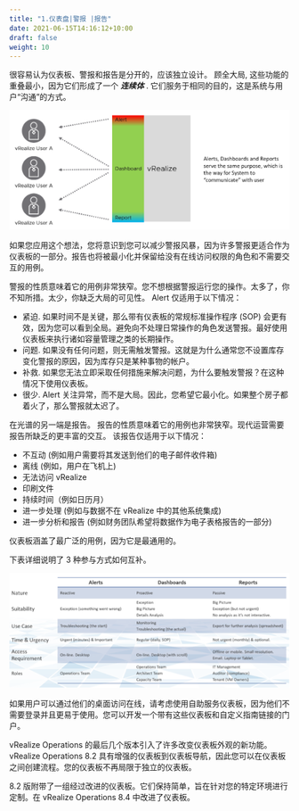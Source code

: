 ```yaml
---
title: "1.仪表盘|警报 |报告"
date: 2021-06-15T14:16:12+10:00
draft: false
weight: 10
---
```


很容易认为仪表板、警报和报告是分开的，应该独立设计。 顾全大局, 这些功能的重叠最小，因为它们形成了一个 ***连续体*** . 它们服务于相同的目的，这是系统与用户“沟通”的方式。

![仪表板、警报、报告映射到角色](3.1.1-fig-1.png)

如果您应用这个想法，您将意识到您可以减少警报风暴，因为许多警报更适合作为仪表板的一部分。报告也将被最小化并保留给没有在线访问权限的角色和不需要交互的用例。

警报的性质意味着它的用例非常狭窄。您不想根据警报运行您的操作。太多了，你不知所措。太少，你缺乏大局的可见性。 Alert 仅适用于以下情况：

- 紧迫. 如果时间不是关键，那么带有仪表板的常规标准操作程序 (SOP) 会更有效，因为您可以看到全局。避免向不处理日常操作的角色发送警报。最好使用仪表板来执行诸如容量管理之类的长期操作。
- 问题. 如果没有任何问题，则无需触发警报。这就是为什么通常您不设置库存变化警报的原因，因为库存只是某种事物的帐户。
- 补救. 如果您无法立即采取任何措施来解决问题，为什么要触发警报？在这种情况下使用仪表板。
- 很少. Alert 关注异常，而不是大局。因此，您希望它最小化。如果整个房子都着火了，那么警报就太迟了。

在光谱的另一端是报告。 报告的性质意味着它的用例也非常狭窄。现代运营需要报告所缺乏的更丰富的交互。 该报告仅适用于以下情况：

- 不互动 (例如用户需要将其发送到他们的电子邮件收件箱)
- 离线 (例如，用户在飞机上)
- 无法访问 vRealize
- 印刷文件
- 持续时间（例如日历月）
- 进一步处理 (例如与数据不在 vRealize 中的其他系统集成)
- 进一步分析和报告 (例如财务团队希望将数据作为电子表格报告的一部分)

仪表板涵盖了最广泛的用例，因为它是最通用的。

下表详细说明了 3 种参与方式如何互补。

![每个的比较](3.1.1-fig-2.png)

如果用户可以通过他们的桌面访问在线，请考虑使用自助服务仪表板，因为他们不需要登录并且更易于使用。您可以开发一个带有这些仪表板和自定义指南链接的门户。

vRealize Operations 的最后几个版本引入了许多改变仪表板外观的新功能。 vRealize Operations 8.2 具有增强的仪表板到仪表板导航，因此您可以在仪表板之间创建流程。您的仪表板不再局限于独立的仪表板。

8.2 版附带了一组经过改进的仪表板。它们保持简单，旨在针对您的特定环境进行定制。在 vRealize Operations 8.4 中改进了仪表板。